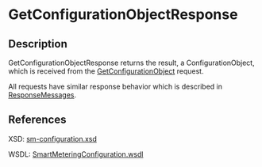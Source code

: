 <!--
SPDX-FileCopyrightText: Contributors to the GXF project

SPDX-License-Identifier: Apache-2.0
-->

# GetConfigurationObjectResponse

## Description

GetConfigurationObjectResponse returns the result, a ConfigurationObject, which is received from the [GetConfigurationObject](getconfigurationobject.md) request.

All requests have similar response behavior which is described in [ResponseMessages](../../responsemessages.md).

## References

XSD: [sm-configuration.xsd](https://github.com/OSGP/open-smart-grid-platform/blob/development/osgp/shared/osgp-ws-smartmetering/src/main/resources/schemas/sm-configuration.xsd)

WSDL: [SmartMeteringConfiguration.wsdl](https://github.com/OSGP/open-smart-grid-platform/blob/development/osgp/shared/osgp-ws-smartmetering/src/main/resources/SmartMeteringConfiguration.wsdl)

